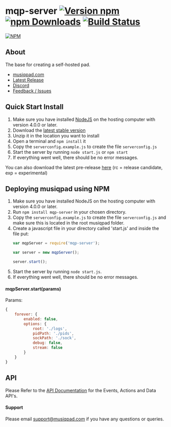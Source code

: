 # mqp-server [![Version npm](https://img.shields.io/npm/v/mqp-server.svg?style=flat-square)](https://www.npmjs.com/package/mqp-server) [![npm Downloads](https://img.shields.io/npm/dm/mqp-server.svg?style=flat-square)](https://www.npmjs.com/package/mqp-server) [![Build Status](https://travis-ci.org/musiqpad/mqp-server.svg?branch=master)](https://travis-ci.org/musiqpad/mqp-server)

[![NPM](https://nodei.co/npm/mqp-server.png)](https://npmjs.org/package/mqp-server)
## About

The base for creating a self-hosted pad.

* [musiqpad.com](https://musiqpad.com)
* [Latest Release](https://github.com/musiqpad/mqp-server/releases/latest)
* [Discord](https://mqp.io/discord)
* [Feedback / Issues](https://mqp.io/feedback)

## Quick Start Install
1. Make sure you have installed [NodeJS](https://nodejs.org/en/download/) on the hosting computer with version 4.0.0 or later.
2. Download the [latest stable version](https://github.com/musiqpad/mqp-server/releases/latest)
3. Unzip it in the location you want to install
4. Open a terminal and `npm install` it
4. Copy the `serverconfig.example.js` to create the file `serverconfig.js` 
5. Start the server by running `node start.js` or `npm start`
6. If everything went well, there should be no error messages.

You can also download the latest pre-release [here](https://github.com/musiqpad/mqp-server/releases) (rc  = release candidate, exp = experimental)

## Deploying musiqpad using NPM
1. Make sure you have installed NodeJS on the hosting computer with version 4.0.0 or later.
2. Run `npm install mqp-server` in your chosen directory.
3. Copy the `serverconfig.example.js` to create the file `serverconfig.js` and make sure this is located in the root musiqpad folder.
4. Create a javascript file in your directory called 'start.js' and inside the file put:
   ```javascript
   var mqpServer = require('mqp-server');
   
   var server = new mqpServer();
   
   server.start();
   ```
5. Start the server by running `node start.js`.
6. If everything went well, there should be no error messages.
 
#### mqpServer.start(params)
Params:
```javascript
{
	forever: {
		enabled: false,
		options: {
			root: './logs',
			pidPath: './pids',
			sockPath: './sock',
			debug: false,
			stream: false
		}
	}
}
```

## API
Please Refer to the [API Documentation](https://musiqpad.com/api/) for the Events, Actions and Data API's.

#### Support

Please email [support@musiqpad.com](mailto:support@musiqpad.com) if you have any questions or queries.
